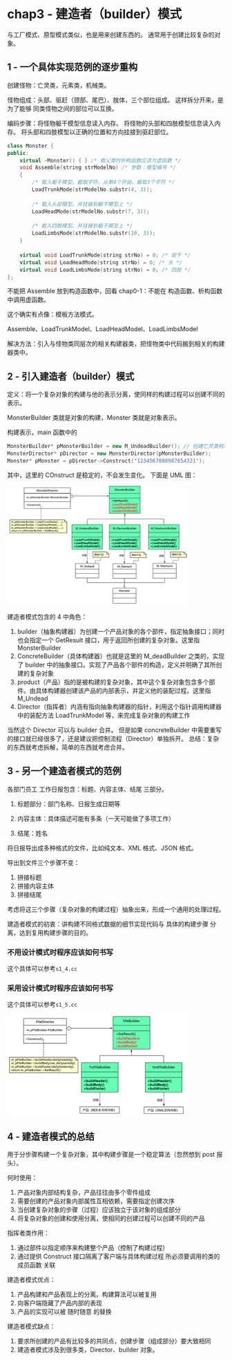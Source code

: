 # chap3 - 建造者（builder）模式

与工厂模式、原型模式类似，也是用来创建东西的。
通常用于创建比较复杂的对象。

## 1 - 一个具体实现范例的逐步重构

创建怪物：亡灵类，元素类，机械类。

怪物组成：头部、驱赶（颈部、尾巴）、肢体，三个部位组成。
这样拆分开来，是为了能够 同类怪物之间的部位可以互换。

编码步骤：将怪物躯干模型信息读入内存。
将怪物的头部和四肢模型信息读入内存。
将头部和四肢模型以正确的位置和方向挂接到驱赶部位。

```cpp
class Monster {
public:
    virtual ~Monster() { } /* 做父类时析构函数应该为虚函数 */
    void Assemble(string strModelNo) /* 参数：模型编号 */
    {
        /* 载入躯干模型。截取字符，从第4个开始，截取3个字符 */
        LoadTrunkMode(strModelNo.substr(4, 3));

        /* 载入头部模型。并挂接到躯干模型上 */
        LoadHeadMode(strModelNo.substr(7, 3));

        /* 载入四肢模型。并挂接到躯干模型上 */
        LoadLimbsMode(strModelNo.substr(10, 3));
    }

    virtual void LoadTrunkMode(string strNo) = 0; /* 驱干 */
    virtual void LoadHeadMode(string strNo) = 0; /* 头 */
    virtual void LoadLimbsMode(string strNo) = 0; /* 四肢 */
};
```

不能把 Assemble 放到构造函数中，回看 chap0-1：不能在 构造函数、析构函数中调用虚函数。

这个确实有点像：模板方法模式。

Assemble、LoadTrunkModel、LoadHeadModel、LoadLimbsModel

解决方法：引入与怪物类同层次的相关构建器类，把怪物类中代码搬到相关的构建器类中。

## 2 - 引入建造者（builder）模式

定义：将一个复杂对象的构建与他的表示分离，使同样的构建过程可以创建不同的表示。

MonsterBuilder 类就是对象的构建，Monster 类就是对象表示。

构建表示，main 函数中的

```cpp
MonsterBuilder* pMonsterBuilder = new M_UndeadBuilder(); // 创建亡灵类构建器
MonsterDirector* pDirector = new MonsterDirector(pMonsterBuilder);
Monster* pMonster = pDirector->Construct("1234567890987654321");
```

其中，这里的 COnstruct 是稳定的，不会发生变化。
下面是 UML 图：

![builder](image/builder.png)

建造者模式包含的 4 中角色：

1. builder（抽象构建器）为创建一个产品对象的各个部件，指定抽象接口；同时也会指定一个 GetResult 接口，用于返回所创建的复杂对象。这里指 MonsterBuilder
2. ConcreteBuilder（具体构建器）也就是这里的 M_deadBuilder 之类的，实现了 builder 中的抽象接口。实现了产品各个部件的构造，定义并明确了其所创建的复杂对象
3. product（产品）指的是被构建的复杂对象，其中这个复杂对象包含多个部件。由具体构建器创建该产品的内部表示，并定义他的装配过程。这里指 M_Undead
4. Director（指挥者）内涵有指向抽象构建器的指针，利用这个指针调用构建器中的装配方法 LoadTrunkModel 等，来完成复杂对象的构建工作

当然这个 Director 可以与 builder 合并。
但是如果 concreteBuilder 中需要重写的接口就已经很多了，还是建议把控制流程（Director）单独拆开。
总结：复杂的东西就考虑拆解，简单的东西就考虑合并。

## 3 - 另一个建造者模式的范例

各部门员工 工作日报包含：标题、内容主体、结尾 三部分。

1. 标题部分：部门名称、日报生成日期等

2. 内容主体：具体描述可能有多条（一天可能做了多项工作）

3. 结尾：姓名

将日报导出成多种格式的文件，比如纯文本、XML 格式、JSON 格式。

导出到文件三个步骤不变：

1. 拼接标题
2. 拼接内容主体
3. 拼接结尾

考虑将这三个步骤（复杂对象的构建过程）抽象出来，形成一个通用的处理过程。

建造者模式的初衷：讲构建不同格式数据的细节实现代码与 具体的构建步骤 分离，达到复用构建步骤的目的。

### 不用设计模式时程序应该如何书写

这个具体可以参考`s1_4.cc`

### 采用设计模式时程序应该如何书写

这个具体可以参考`s1_5.cc`

![xml](image/xml.png)

## 4 - 建造者模式的总结

用于分步骤构建一个复杂对象，其中构建步骤是一个稳定算法（忽然想到 post 报头）。

何时使用：

1. 产品对象内部结构复杂，产品往往由多个零件组成
2. 需要创建的产品对象内部属性互相依赖，需要指定创建次序
3. 当创建复杂对象的步骤（过程）应该独立于该对象的组成部分
4. 将复杂对象的创建和使用分离，使相同的创建过程可以创建不同的产品

指挥者类作用：

1. 通过部件以指定顺序来构建整个产品（控制了构建过程）
2. 通过提供 Construct 接口隔离了客户端与具体构建过程 所必须要调用的类的成员函数 关联

建造者模式优点：

1. 产品构建和产品表现上的分离。构建算法可以被复用
2. 向客户端隐藏了产品内部的表现
3. 产品的实现可以被 随时随意 的替换

建造者模式缺点：

1. 要求所创建的产品有比较多的共同点，创建步骤（组成部分）要大致相同
2. 建造者模式涉及到很多类，Director、builder 对象。
